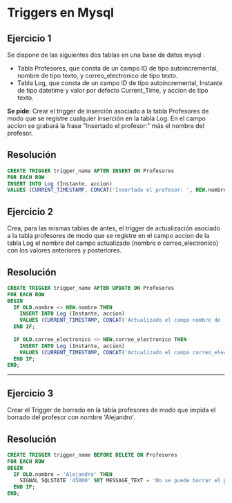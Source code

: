 # Triggers en Mysql
## Ejercicio 1
Se dispone de las siguientes dos tablas en una base de datos mysql : 
* Tabla Profesores, que consta de un campo ID de tipo autoincremental, nombre de tipo
texto, y correo_electronico de tipo texto.
* Tabla Log, que consta de un campo ID de tipo autoincremental, Instante de tipo datetime y valor por defecto Current_Time, y accion de tipo texto.

**Se pide**:
Crear el trigger de inserción asociado a la tabla Profesores de modo que se registre cualquier inserción en la tabla Log. En el campo accion se grabará la frase "Insertado el profesor:" más el nombre del profesor. 

## Resolución
```sql
CREATE TRIGGER trigger_name AFTER INSERT ON Profesores
FOR EACH ROW
INSERT INTO Log (Instante, accion)
VALUES (CURRENT_TIMESTAMP, CONCAT('Insertado el profesor: ', NEW.nombre))
```

## Ejercicio 2

Crea, para las mismas tablas de antes,  el trigger de actualización asociado a la tabla profesores de modo que se registre en el campo accion de la tabla Log el nombre del campo actualizado (nombre o correo_electronico) con los valores anteriores y posteriores. 

## Resolución
```sql
CREATE TRIGGER trigger_name AFTER UPDATE ON Profesores
FOR EACH ROW
BEGIN
  IF OLD.nombre <> NEW.nombre THEN
    INSERT INTO Log (Instante, accion)
    VALUES (CURRENT_TIMESTAMP, CONCAT('Actualizado el campo nombre de ', OLD.nombre, ' a ', NEW.nombre));
  END IF;
  
  IF OLD.correo_electronico <> NEW.correo_electronico THEN
    INSERT INTO Log (Instante, accion)
    VALUES (CURRENT_TIMESTAMP, CONCAT('Actualizado el campo correo_electronico de ', OLD.nombre, ' a ', NEW.correo_electronico));
  END IF;
END;
```
----

## Ejercicio 3

Crear el Trigger de borrado en la tabla profesores de modo que impida el borrado del profesor con nombre 'Alejandro'. 

## Resolución

```sql
CREATE TRIGGER trigger_name BEFORE DELETE ON Profesores
FOR EACH ROW
BEGIN
  IF OLD.nombre = 'Alejandro' THEN
    SIGNAL SQLSTATE '45000' SET MESSAGE_TEXT = 'No se puede borrar el profesor Alejandro';
  END IF;
END;
```

